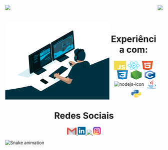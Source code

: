 <div>
   
   <img  height="180em" src="https://github-readme-stats.vercel.app/api?username=joaomanuelpe&show_icons=true&theme=great-gatsby&include_all_commits=true&count_private=true"/>
   <img align="right" height="180em" src="https://github-readme-stats.vercel.app/api/top-langs/?username=joaomanuelpe&layout=compact&langs_count=16&theme=great-gatsby"/>
 </div>
 <br>

 <div  align="center"> 
   <div style="display: inline_block"><br>
     <img align="left" height="250" alt="coding-time" src="code.gif">
     <h1 align="center">Experiência com:</h1>
     <img align="center" height="30" width="40" alt="js-icon"  src="https://raw.githubusercontent.com/devicons/devicon/master/icons/javascript/javascript-plain.svg">
     <img align="center" height="30" width="40" alt="react-icon" src="https://raw.githubusercontent.com/devicons/devicon/master/icons/react/react-original.svg">
     <img align="center" height="30" width="40" alt="html-icon" src="https://raw.githubusercontent.com/devicons/devicon/master/icons/html5/html5-original.svg">
     <img align="center" height="30" width="40" alt="css-icon" src="https://raw.githubusercontent.com/devicons/devicon/master/icons/css3/css3-original.svg">
     <img align="center" height="30" width="40" alt="nodejs-icon" src="https://raw.githubusercontent.com/devicons/devicon/master/icons/nodejs/nodejs-original.svg">
     <img align="center" height="30" width="40" alt="c-icon" src="https://raw.githubusercontent.com/devicons/devicon/master/icons/c/c-original.svg">
     <img align="center" height="30" width="40" alt="nodejs-icon" src="https://raw.githubusercontent.com/jmnote/z-icons/master/svg/cpp.svg">
     <img align="center" height="30" width="40" alt="react-icon" src="https://raw.githubusercontent.com/devicons/devicon/master/icons/java/java-original.svg">
     <img align="center" height="30" width="40" alt="react-icon" src="https://raw.githubusercontent.com/devicons/devicon/master/icons/python/python-original.svg">
    </div>
     
   
   <h1 align="center">Redes Sociais</h1>
     <a href = "mailto: work.luigi.fonseca@gmail.com">
       <img width="30" src="gmail.svg">
     </a>
     <a href = "https://www.linkedin.com/in/luigi-gottardello-fonseca-44651a205/">
       <img width="25" src="linkedin.svg">
     </a>
     <a href = "https://www.youtube.com/channel/UCd5Ivcm28R1C3fCQKbOx2cg">
       <img width="35" src="youtube.svg">
     </a>
     <a href = "https://www.instagram.com/devparadev/">
       <img width="25" src="instagram.png">
     </a>
 </div>
   
 ![Snake animation](https://github.com/LuigiGF/LuigiGF/blob/output/github-contribution-grid-snake.svg)
